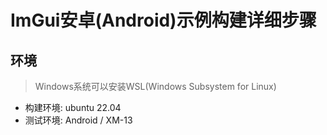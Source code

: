# ImGui安卓(Android)示例构建详细步骤

## 环境

> Windows系统可以安装WSL(Windows Subsystem for Linux)

- 构建环境: ubuntu 22.04
- 测试环境: Android / XM-13

## 